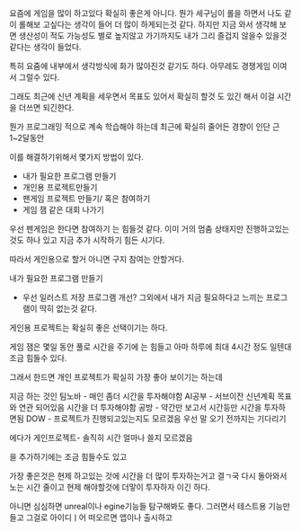 요즘에 게임을 많이 하고있다 확실히 좋은게 아니다.
뭔가 세구님이 롤을 하면서 나도 같이 롤해보 고싶다는 생각이 들어 더 많이 하게되는것 같다.
하지만 지금 와서 생각해 보면 생산성이 적도 가능성도 별로 높지않고 가기까지도 내가 그리 즐겁지 않을수 있을것 같다는 생각이 들었다.

특히 요줌에 내부에서 생각방식에 화가 많아진것 같기도 하다. 아무레도 경쟁게임 이여서 그럴수 있다.

그래도 최근에 신년 계획을 세우면서 목표도 있어서 확실히 할것 도 있긴 해서 이걸 시간을 더쓰면 되긴한다.

뭔가 프로그래밍 적으로 계속 학습해야 하는데 최근에 확실히 줄어든 경향이 인단 근 1~2달동안

이를 해결하기위해서 몇가지 방법이 있다.
- 내가 필요한 프로그램 만들기
- 개인용 프로젝트만들기
- 팬게임 프로젝트 만들기/ 혹은 참여하기
- 게임 잼 같은 대회 나가기

우선 펜게임은 한다면 참여하기 는 힘들것 같다. 이미 거의 멈춤 상태지만 진행하고있는것도 하나 있고 지금 추가 시작하기 힘든 시기다.

따라서 게인용으로 할거 아니면 구지 참여는 안할거다.

내가 필요한 프로그램 만들기
- 우선 일러스트 저장 프로그램 개선?
그외에서 내가 지금 필요하다고 느끼는 프로그램이 딱히 없는것 같다.

게인용 프로젝트는 확실히 좋은 선택이기는 하다.

게임 잼은 몇일 동안 풀로 시간을 주기에 는 힘들고 아마 하루에 최대 4시간 정도 일텐대 조금 힘들수 있다.

그래서 한드면 개인 프로젝트가 확실히 가장 좋아 보이기는 하는데

지금 하는 것인
팀노바 - 매인 좀더 시간을 투자해야함
AI공부 - 서브이잔 신년계획 목표와 연관 되어있음 시간을 더 투자해야함
공방 - 약간만 보고서 시간등만 시간을 투자하면됨
DOW - 프로젝트가 진행되고있는지도 모르겠음 우선 말 오기 전까지는 기다리기

에다가
게인프로젝트- 솔직히 시간 얼마나 쓸지 모르겠음

을 추가하기에는 조금 힘들수도 있고

가장 좋은것은 현제 하고있는 것에 시간을 더 많이 투자하는거고
결ㄱ국 다시 돌아와서 노는 시간 줄이고 현제 해야할것에 더맣이 투자하자 이긴 하다.

아니면 심심하면 unreal이나 egine기능들 탐구해봐도 좋다. 그러면서 테스트용 기능만들고 그걸로 아이디ㅣ어 떠오르면 앱이나 출시하고
